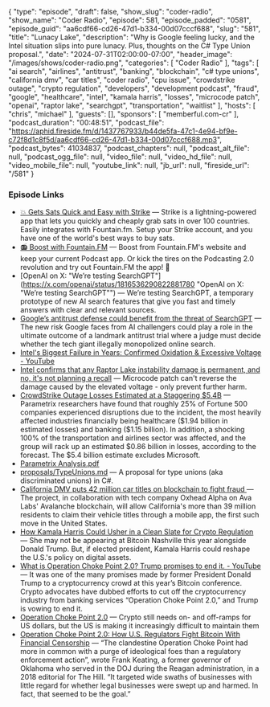 {
  "type": "episode",
  "draft": false,
  "show_slug": "coder-radio",
  "show_name": "Coder Radio",
  "episode": 581,
  "episode_padded": "0581",
  "episode_guid": "aa6cdf66-cd26-47d1-b334-00d07cccf688",
  "slug": "581",
  "title": "Lunacy Lake",
  "description": "Why is Google feeling lucky, and the Intel situation slips into pure lunacy. Plus, thoughts on the C# Type Union proposal.",
  "date": "2024-07-31T02:00:00-07:00",
  "header_image": "/images/shows/coder-radio.png",
  "categories": [
    "Coder Radio"
  ],
  "tags": [
    "ai search",
    "airlines",
    "antitrust",
    "banking",
    "blockchain",
    "c# type unions",
    "california dmv",
    "car titles",
    "coder radio",
    "cpu issue",
    "crowdstrike outage",
    "crypto regulation",
    "developers",
    "development podcast",
    "fraud",
    "google",
    "healthcare",
    "intel",
    "kamala harris",
    "losses",
    "microcode patch",
    "openai",
    "raptor lake",
    "searchgpt",
    "transportation",
    "waitlist"
  ],
  "hosts": [
    "chris",
    "michael"
  ],
  "guests": [],
  "sponsors": [
    "memberful.com-cr"
  ],
  "podcast_duration": "00:48:51",
  "podcast_file": "https://aphid.fireside.fm/d/1437767933/b44de5fa-47c1-4e94-bf9e-c72f8d1c8f5d/aa6cdf66-cd26-47d1-b334-00d07cccf688.mp3",
  "podcast_bytes": 41034837,
  "podcast_chapters": null,
  "podcast_alt_file": null,
  "podcast_ogg_file": null,
  "video_file": null,
  "video_hd_file": null,
  "video_mobile_file": null,
  "youtube_link": null,
  "jb_url": null,
  "fireside_url": "/581"
}


### Episode Links

  * [💥 Gets Sats Quick and Easy with Strike](https://strike.me/ "💥 Gets Sats Quick and Easy with Strike") — Strike is a lightning-powered app that lets you quickly and cheaply grab sats in over 100 countries. Easily integrates with Fountain.fm. Setup your Strike account, and you have one of the world's best ways to buy sats.
  * [📻 Boost with Fountain.FM](https://fountain.fm/show/OWdse4h3MzNbS8Og5RJk "📻 Boost with Fountain.FM") — Boost from Fountain.FM's website and keep your current Podcast app. Or kick the tires on the Podcasting 2.0 revolution and try out Fountain.FM the app! 🚀
  * [OpenAI on X: "We’re testing SearchGPT"](https://x.com/openai/status/1816536290822881780 "OpenAI on X: "We’re testing SearchGPT"") — We’re testing SearchGPT, a temporary prototype of new AI search features that give you fast and timely answers with clear and relevant sources. 
  * [Google’s antitrust defense could benefit from the threat of SearchGPT](https://finance.yahoo.com/news/googles-antitrust-defense-could-benefit-from-the-threat-of-searchgpt-141955745.html "Google’s antitrust defense could benefit from the threat of SearchGPT") — The new risk Google faces from AI challengers could play a role in the ultimate outcome of a landmark antitrust trial where a judge must decide whether the tech giant illegally monopolized online search.
  * [Intel's Biggest Failure in Years: Confirmed Oxidation & Excessive Voltage - YouTube](https://www.youtube.com/watch?v=OVdmK1UGzGs "Intel's Biggest Failure in Years: Confirmed Oxidation & Excessive Voltage - YouTube")
  * [Intel confirms that any Raptor Lake instability damage is permanent, and no, it's not planning a recall](https://www.xda-developers.com/intel-raptor-lake-instability-damage-permanent/ "Intel confirms that any Raptor Lake instability damage is permanent, and no, it's not planning a recall") — Microcode patch can't reverse the damage caused by the elevated voltage - only prevent further harm.
  * [CrowdStrike Outage Losses Estimated at a Staggering $5.4B](https://www.darkreading.com/cybersecurity-operations/crowdstrike-outage-losses-estimated-staggering-54b "CrowdStrike Outage Losses Estimated at a Staggering $5.4B") — Parametrix researchers have found that roughly 25% of Fortune 500 companies experienced disruptions due to the incident, the most heavily affected industries financially being healthcare ($1.94 billion in estimated losses) and banking ($1.15 billion). In addition, a shocking 100% of the transportation and airlines sector was affected, and the group will rack up an estimated $0.86 billion in losses, according to the forecast. The $5.4 billion estimate excludes Microsoft.
  * [Parametrix Analysis.pdf](https://cdn.prod.website-files.com/64b69422439318309c9f1e44/66a24d5478783782964c1f6f_CrowdStrikes%20Impact%20on%20the%20Fortune%20500_%202024%20_Parametrix%20Analysis.pdf "Parametrix Analysis.pdf")
  * [proposals/TypeUnions.md](https://github.com/dotnet/csharplang/blob/18a527bcc1f0bdaf542d8b9a189c50068615b439/proposals/TypeUnions.md "proposals/TypeUnions.md") — A proposal for type unions (aka discriminated unions) in C#.
  * [California DMV puts 42 million car titles on blockchain to fight fraud ](https://www.reuters.com/technology/california-dmv-puts-42-million-car-titles-blockchain-fight-fraud-2024-07-30/ "California DMV puts 42 million car titles on blockchain to fight fraud ") — The project, in collaboration with tech company Oxhead Alpha on Ava Labs' Avalanche blockchain, will allow California's more than 39 million residents to claim their vehicle titles through a mobile app, the first such move in the United States.
  * [How Kamala Harris Could Usher in a Clean Slate for Crypto Regulation](https://www.coindesk.com/opinion/2024/07/25/how-kamala-harris-could-usher-in-a-clean-slate-for-crypto-regulation/ "How Kamala Harris Could Usher in a Clean Slate for Crypto Regulation") — She may not be appearing at Bitcoin Nashville this year alongside Donald Trump. But, if elected president, Kamala Harris could reshape the U.S.'s policy on digital assets.
  * [What is Operation Choke Point 2.0? Trump promises to end it. - YouTube](https://www.youtube.com/watch?v=Ilqcg1pm-48 "What is Operation Choke Point 2.0? Trump promises to end it. - YouTube") — It was one of the many promises made by former President Donald Trump to a cryptocurrency crowd at this year’s Bitcoin conference. Crypto advocates have dubbed efforts to cut off the cryptocurrency industry from banking services “Operation Choke Point 2.0,” and Trump is vowing to end it.
  * [Operation Choke Point 2.0](https://blockworks.co/news/operation-choke-point-2-0 "Operation Choke Point 2.0") — Crypto still needs on- and off-ramps for US dollars, but the US is making it increasingly difficult to maintain them
  * [Operation Choke Point 2.0: How U.S. Regulators Fight Bitcoin With Financial Censorship](https://bitcoinmagazine.com/print/operation-choke-point-2-0-how-u-s-regulators-fight-bitcoin-with-financial-censorship- "Operation Choke Point 2.0: How U.S. Regulators Fight Bitcoin With Financial Censorship") — “The clandestine Operation Choke Point had more in common with a purge of ideological foes than a regulatory enforcement action”, wrote Frank Keating, a former governor of Oklahoma who served in the DOJ during the Reagan administration, in a 2018 editorial for The Hill. “It targeted wide swaths of businesses with little regard for whether legal businesses were swept up and harmed. In fact, that seemed to be the goal.”


